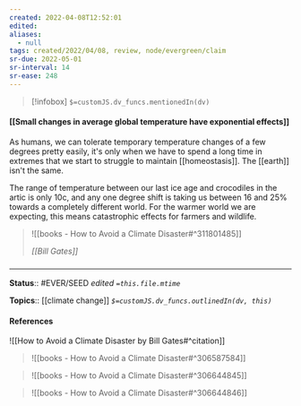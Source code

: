 ```yaml
---
created: 2022-04-08T12:52:01 
edited: 
aliases:
  - null
tags: created/2022/04/08, review, node/evergreen/claim
sr-due: 2022-05-01
sr-interval: 14
sr-ease: 248
---
```

> [!infobox]
`$=customJS.dv_funcs.mentionedIn(dv)`

#### [[Small changes in average global temperature have exponential effects]]

As humans, we can tolerate temporary temperature changes of a few degrees pretty easily, it's only when we have to spend a long time in extremes that we start to struggle to maintain [[homeostasis]].
The [[earth]] isn't the same.

The range of temperature between our last ice age and crocodiles in the artic is only 10c, and any one degree shift is taking us between 16 and 25% towards a completely different world. For the warmer world we are expecting, this means catastrophic effects for farmers and wildlife.


> ![[books - How to Avoid a Climate Disaster#^311801485]]
> 
> <cite>[[Bill Gates]]</cite>


### <hr class="footnote"/>

**Status**:: #EVER/SEED 
*edited `=this.file.mtime`*

**Topics**:: [[climate change]]
*`$=customJS.dv_funcs.outlinedIn(dv, this)`*

#### References

![[How to Avoid a Climate Disaster by Bill Gates#^citation]]

> ![[books - How to Avoid a Climate Disaster#^306587584]]

> ![[books - How to Avoid a Climate Disaster#^306644845]]

> ![[books - How to Avoid a Climate Disaster#^306644846]]
